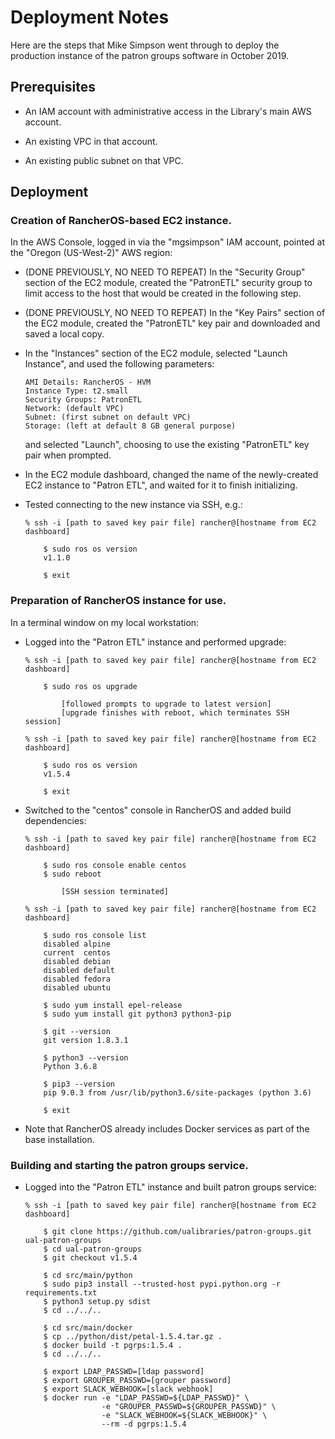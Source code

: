 # Deployment Notes

Here are the steps that Mike Simpson went through to deploy the
production instance of the patron groups software in October 2019.

## Prerequisites

*   An IAM account with administrative access in the Library's main
    AWS account.
    
*   An existing VPC in that account.

*   An existing public subnet on that VPC.

## Deployment

### Creation of RancherOS-based EC2 instance.

In the AWS Console, logged in via the "mgsimpson" IAM account, pointed
at the "Oregon (US-West-2)" AWS region:

*   (DONE PREVIOUSLY, NO NEED TO REPEAT) In the "Security Group"
    section of the EC2 module, created the "PatronETL" security group
    to limit access to the host that would be created in the following
    step.
    
*   (DONE PREVIOUSLY, NO NEED TO REPEAT) In the "Key Pairs" section of
    the EC2 module, created the "PatronETL" key pair and downloaded
    and saved a local copy.

*   In the "Instances" section of the EC2 module, selected "Launch
    Instance", and used the following parameters:
    
        AMI Details: RancherOS - HVM
        Instance Type: t2.small
        Security Groups: PatronETL
        Network: (default VPC)
        Subnet: (first subnet on default VPC)
        Storage: (left at default 8 GB general purpose)
        
    and selected "Launch", choosing to use the existing "PatronETL"
    key pair when prompted.
    
*   In the EC2 module dashboard, changed the name of the newly-created
    EC2 instance to "Patron ETL", and waited for it to finish
    initializing.
    
*   Tested connecting to the new instance via SSH, e.g.:

        % ssh -i [path to saved key pair file] rancher@[hostname from EC2 dashboard]
        
            $ sudo ros os version
            v1.1.0
            
            $ exit

### Preparation of RancherOS instance for use.

In a terminal window on my local workstation:

*   Logged into the "Patron ETL" instance and performed upgrade:

        % ssh -i [path to saved key pair file] rancher@[hostname from EC2 dashboard]
        
            $ sudo ros os upgrade
    
                [followed prompts to upgrade to latest version]
                [upgrade finishes with reboot, which terminates SSH session]
        
        % ssh -i [path to saved key pair file] rancher@[hostname from EC2 dashboard]
        
            $ sudo ros os version
            v1.5.4
            
            $ exit
            
*   Switched to the "centos" console in RancherOS and added build dependencies:

        % ssh -i [path to saved key pair file] rancher@[hostname from EC2 dashboard]
        
            $ sudo ros console enable centos
            $ sudo reboot
            
                [SSH session terminated]

        % ssh -i [path to saved key pair file] rancher@[hostname from EC2 dashboard]
        
            $ sudo ros console list
            disabled alpine
            current  centos
            disabled debian
            disabled default
            disabled fedora
            disabled ubuntu
            
            $ sudo yum install epel-release
            $ sudo yum install git python3 python3-pip
            
            $ git --version
            git version 1.8.3.1
            
            $ python3 --version
            Python 3.6.8
            
            $ pip3 --version
			pip 9.0.3 from /usr/lib/python3.6/site-packages (python 3.6)
            
            $ exit
            
*   Note that RancherOS already includes Docker services as part of
    the base installation.

### Building and starting the patron groups service.

*   Logged into the "Patron ETL" instance and built patron groups service:

        % ssh -i [path to saved key pair file] rancher@[hostname from EC2 dashboard]
        
            $ git clone https://github.com/ualibraries/patron-groups.git ual-patron-groups
            $ cd ual-patron-groups
            $ git checkout v1.5.4
            
            $ cd src/main/python
            $ sudo pip3 install --trusted-host pypi.python.org -r requirements.txt
            $ python3 setup.py sdist
            $ cd ../../..
            
            $ cd src/main/docker
            $ cp ../python/dist/petal-1.5.4.tar.gz .
            $ docker build -t pgrps:1.5.4 .
            $ cd ../../..

            $ export LDAP_PASSWD=[ldap password]
            $ export GROUPER_PASSWD=[grouper password]
            $ export SLACK_WEBHOOK=[slack webhook]
            $ docker run -e "LDAP_PASSWD=${LDAP_PASSWD}" \
                         -e "GROUPER_PASSWD=${GROUPER_PASSWD}" \
                         -e "SLACK_WEBHOOK=${SLACK_WEBHOOK}" \
                         --rm -d pgrps:1.5.4
